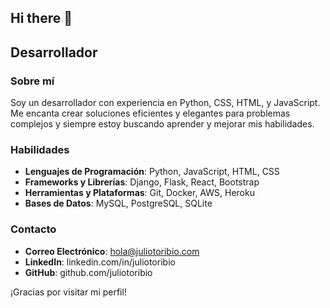 ## Hi there 👋

## Desarrollador

### Sobre mí
Soy un desarrollador con experiencia en Python, CSS, HTML, y JavaScript. Me encanta crear soluciones eficientes y elegantes para problemas complejos y siempre estoy buscando aprender y mejorar mis habilidades.

### Habilidades
- **Lenguajes de Programación**: Python, JavaScript, HTML, CSS
- **Frameworks y Librerías**: Django, Flask, React, Bootstrap
- **Herramientas y Plataformas**: Git, Docker, AWS, Heroku
- **Bases de Datos**: MySQL, PostgreSQL, SQLite

### Contacto
- **Correo Electrónico**: hola@juliotoribio.com
- **LinkedIn**: linkedin.com/in/juliotoribio
- **GitHub**: github.com/juliotoribio

¡Gracias por visitar mi perfil!



<!--
**juliotoribio/juliotoribio** is a ✨ _special_ ✨ repository because its `README.md` (this file) appears on your GitHub profile.

Here are some ideas to get you started:

- 🔭 I’m currently working on ...
- 🌱 I’m currently learning ...
- 👯 I’m looking to collaborate on ...
- 🤔 I’m looking for help with ...
- 💬 Ask me about ...
- 📫 How to reach me: ...
- 😄 Pronouns: ...
- ⚡ Fun fact: ...
-->
